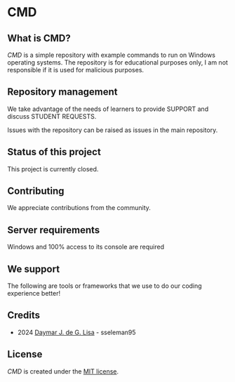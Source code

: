 # CMD

## What is CMD?

*CMD* is a simple repository with example commands to run on Windows operating systems.
The repository is for educational purposes only, I am not responsible if it is used for malicious purposes.

## Repository management

We take advantage of the needs of learners to provide SUPPORT and discuss STUDENT REQUESTS.

Issues with the repository can be raised as issues in the main repository.

## Status of this project

This project is currently closed.

## Contributing

We appreciate contributions from the community.

## Server requirements

Windows and 100% access to its console are required

## We support

The following are tools or frameworks that we use to do our coding experience better!

## Credits

- 2024 [Daymar J. de G. Lisa](https://github.com/sseleman95) - sseleman95

## License

*CMD* is created under the [MIT license](license.md).
